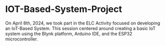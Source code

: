 # IOT-Based-System-Project
On April 8th, 2024, we took part in the ELC Activity focused on developing an IoT-Based System. This session centered around creating a basic IoT system using the Blynk platform, Arduino IDE, and the ESP32 microcontroller.
